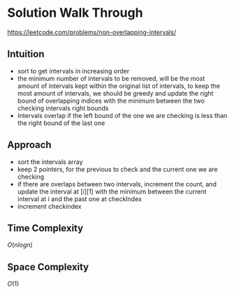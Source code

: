# Solution Walk Through
https://leetcode.com/problems/non-overlapping-intervals/

## Intuition
- sort to get intervals in increasing order
- the minimum number of intervals to be removed, will be the most amount of intervals kept within the original list of intervals, to keep the most amount of intervals, we should be greedy and update the right bound of overlapping indices with the minimum between the two checking intervals right bounds
- Intervals overlap if the left bound of the one we are checking is less than the right bound of the last one

## Approach
- sort the intervals array
- keep 2 pointers, for the previous to check and the current one we are checking
- if there are overlaps between two intervals, increment the count, and update the interval at [i][1] with the minimum between the current interval at i and the past one at checkIndex
- increment checkindex

## Time Complexity
$O(nlogn)$

## Space Complexity
$O(1)$




